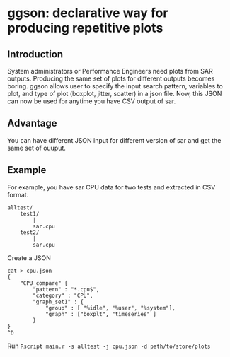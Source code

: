 ggson: declarative way for producing repetitive plots
======================================================

Introduction
------------
System administrators or Performance Engineers need plots from SAR outputs. Producing the same set of plots for different outputs becomes boring. ggson allows user to specify the input search pattern, variables to plot, and type of plot (boxplot, jitter, scatter) in a json file. Now, this JSON can now be used for anytime you have CSV output of sar.

Advantage
---------
You can have different JSON input for different version of sar and get the same set of ouuput.


Example
------
For example, you have sar CPU data for two tests and extracted in CSV format.

    alltest/
        test1/
            |
            sar.cpu
        test2/
            |
            sar.cpu


Create a JSON

    cat > cpu.json
    {
        "CPU_compare" {
            "pattern" : "*.cpu$",
            "category" : "CPU",
            "graph_set1" : {
                "group" : [ "%idle", "%user", "%system"],
                "graph" : ["boxplt", "timeseries" ]
            }
    }
    ^D

Run `Rscript main.r -s alltest -j cpu.json -d path/to/store/plots`

